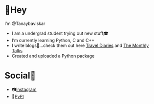 # 👋Hey
  I’m @Tanaybaviskar
- I am a undergrad student trying out new stuff🎓
- I’m currently learning Python, C and C++
- I write blogs📝...check them out here [Travel Diaries](http://tanaynotes.blogspot.com/) and [The Monthly Talks](https://monthlytalks.blogspot.com/)
- Created and uploaded a Python package

# Social📱
- 📷[Instagram](https://www.instagram.com/tanaybaviskar/)
- 🐍[PyPI](https://pypi.org/user/tanay_baviskar/)

<!---
Tanaybaviskar/Tanaybaviskar is a ✨ special ✨ repository because its `README.md` (this file) appears on your GitHub profile.
You can click the Preview link to take a look at your changes.
--->
